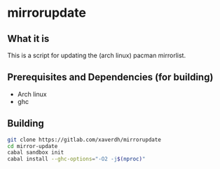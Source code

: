 # mirrorupdate

## What it is

This is a script for updating the (arch linux) pacman mirrorlist.

## Prerequisites and Dependencies (for building)
  * Arch linux
  * ghc

## Building

```sh
git clone https://gitlab.com/xaverdh/mirrorupdate
cd mirror-update
cabal sandbox init
cabal install --ghc-options="-O2 -j$(nproc)"
```

